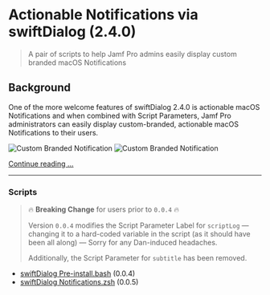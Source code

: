 # Actionable Notifications via swiftDialog (2.4.0)

> A pair of scripts to help Jamf Pro admins easily display custom branded macOS Notifications 


## Background

One of the more welcome features of swiftDialog 2.4.0 is actionable macOS Notifications and when combined with Script Parameters, Jamf Pro administrators can easily display custom-branded, actionable macOS Notifications to their users.

![Custom Branded Notification](images/sd_Notifications-00001.png)
![Custom Branded Notification](images/sd_Notifications-00002.png)


[Continue reading …](https://snelson.us/2024/02/actionable-custom-branded-macos-notifications-with-swiftdialog-2-4-0/)

---

### Scripts

> :fire: **Breaking Change** for users prior to `0.0.4` :fire:
> 
> Version `0.0.4` modifies the Script Parameter Label for `scriptLog` — changing it to a hard-coded variable in the script (as it should have been all along) — Sorry for any Dan-induced headaches.
> 
> Additionally, the Script Parameter for `subtitle` has been removed.

- [swiftDialog Pre-install.bash](swiftDialog%20Pre-install.bash) (0.0.4)
- [swiftDialog Notifications.zsh](swiftDialog%20Notifications.zsh) (0.0.5)